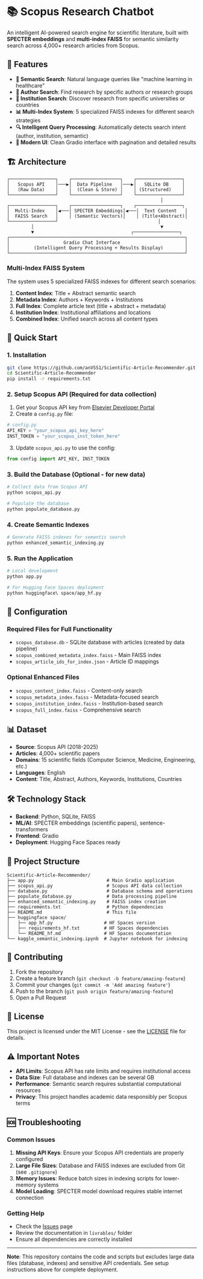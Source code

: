 # 📚 Scopus Research Chatbot

An intelligent AI-powered search engine for scientific literature, built with **SPECTER embeddings** and **multi-index FAISS** for semantic similarity search across 4,000+ research articles from Scopus.

## 🎯 Features

- **🧠 Semantic Search**: Natural language queries like "machine learning in healthcare"
- **👥 Author Search**: Find research by specific authors or research groups
- **🏢 Institution Search**: Discover research from specific universities or countries
- **📊 Multi-Index System**: 5 specialized FAISS indexes for different search strategies
- **🔍 Intelligent Query Processing**: Automatically detects search intent (author, institution, semantic)
- **📱 Modern UI**: Clean Gradio interface with pagination and detailed results

## 🏗️ Architecture

```
┌─────────────────┐    ┌──────────────────┐    ┌─────────────────┐
│   Scopus API    │───▶│  Data Pipeline   │───▶│   SQLite DB     │
│   (Raw Data)    │    │  (Clean & Store) │    │ (Structured)    │
└─────────────────┘    └──────────────────┘    └─────────────────┘
                                                         │
┌─────────────────┐    ┌──────────────────┐    ┌─────────────────┐
│  Multi-Index    │◀───│ SPECTER Embeddings│◀───│  Text Content   │
│  FAISS Search   │    │ (Semantic Vectors)│    │ (Title+Abstract)│
└─────────────────┘                                     │
         │                                               ▼
         ▼                                    ┌─────────────────┐
┌─────────────────────────────────────────────────────────────────┐
│                    Gradio Chat Interface                        │
│         (Intelligent Query Processing + Results Display)        │
└─────────────────────────────────────────────────────────────────┘
```

### Multi-Index FAISS System

The system uses 5 specialized FAISS indexes for different search scenarios:

1. **Content Index**: Title + Abstract semantic search
2. **Metadata Index**: Authors + Keywords + Institutions
3. **Full Index**: Complete article text (title + abstract + metadata)
4. **Institution Index**: Institutional affiliations and locations
5. **Combined Index**: Unified search across all content types

## 🚀 Quick Start

### 1. Installation

```bash
git clone https://github.com/anVSS1/Scientific-Article-Recommender.git
cd Scientific-Article-Recommender
pip install -r requirements.txt
```

### 2. Setup Scopus API (Required for data collection)

1. Get your Scopus API key from [Elsevier Developer Portal](https://dev.elsevier.com/)
2. Create a `config.py` file:

```python
# config.py
API_KEY = "your_scopus_api_key_here"
INST_TOKEN = "your_scopus_inst_token_here"
```

3. Update `scopus_api.py` to use the config:

```python
from config import API_KEY, INST_TOKEN
```

### 3. Build the Database (Optional - for new data)

```bash
# Collect data from Scopus API
python scopus_api.py

# Populate the database
python populate_database.py
```

### 4. Create Semantic Indexes

```bash
# Generate FAISS indexes for semantic search
python enhanced_semantic_indexing.py
```

### 5. Run the Application

```bash
# Local development
python app.py

# For Hugging Face Spaces deployment
python huggingface\ space/app_hf.py
```

## 🔧 Configuration

### Required Files for Full Functionality

- `scopus_database.db` - SQLite database with articles (created by data pipeline)
- `scopus_combined_metadata_index.faiss` - Main FAISS index
- `scopus_article_ids_for_index.json` - Article ID mappings

### Optional Enhanced Files

- `scopus_content_index.faiss` - Content-only search
- `scopus_metadata_index.faiss` - Metadata-focused search
- `scopus_institution_index.faiss` - Institution-based search
- `scopus_full_index.faiss` - Comprehensive search

## 📊 Dataset

- **Source**: Scopus API (2018-2025)
- **Articles**: 4,000+ scientific papers
- **Domains**: 15 scientific fields (Computer Science, Medicine, Engineering, etc.)
- **Languages**: English
- **Content**: Title, Abstract, Authors, Keywords, Institutions, Countries

## 🛠️ Technology Stack

- **Backend**: Python, SQLite, FAISS
- **ML/AI**: SPECTER embeddings (scientific papers), sentence-transformers
- **Frontend**: Gradio
- **Deployment**: Hugging Face Spaces ready

## 📁 Project Structure

```
Scientific-Article-Recommender/
├── app.py                           # Main Gradio application
├── scopus_api.py                    # Scopus API data collection
├── database.py                      # Database schema and operations
├── populate_database.py             # Data processing pipeline
├── enhanced_semantic_indexing.py    # FAISS index creation
├── requirements.txt                 # Python dependencies
├── README.md                        # This file
├── huggingface space/
│   ├── app_hf.py                   # HF Spaces version
│   ├── requirements_hf.txt         # HF Spaces dependencies
│   └── README_hf.md                # HF Spaces documentation
└── kaggle_semantic_indexing.ipynb  # Jupyter notebook for indexing
```

## 🤝 Contributing

1. Fork the repository
2. Create a feature branch (`git checkout -b feature/amazing-feature`)
3. Commit your changes (`git commit -m 'Add amazing feature'`)
4. Push to the branch (`git push origin feature/amazing-feature`)
5. Open a Pull Request

## 📄 License

This project is licensed under the MIT License - see the [LICENSE](LICENSE) file for details.

## ⚠️ Important Notes

- **API Limits**: Scopus API has rate limits and requires institutional access
- **Data Size**: Full database and indexes can be several GB
- **Performance**: Semantic search requires substantial computational resources
- **Privacy**: This project handles academic data responsibly per Scopus terms

## 🆘 Troubleshooting

### Common Issues

1. **Missing API Keys**: Ensure your Scopus API credentials are properly configured
2. **Large File Sizes**: Database and FAISS indexes are excluded from Git (see `.gitignore`)
3. **Memory Issues**: Reduce batch sizes in indexing scripts for lower-memory systems
4. **Model Loading**: SPECTER model download requires stable internet connection

### Getting Help

- Check the [Issues](https://github.com/anVSS1/Scientific-Article-Recommender/issues) page
- Review the documentation in `livrables/` folder
- Ensure all dependencies are correctly installed

---

**Note**: This repository contains the code and scripts but excludes large data files (database, indexes) and sensitive API credentials. See setup instructions above for complete deployment.
